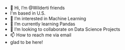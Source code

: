 - 👋 Hi, I’m @Wilderti friends
- I'm based in U.S.
- 👀 I’m interested in Machine Learning
- 🌱 I’m currently learning Pandas
- 💞️ I’m looking to collaborate on Data Science Projects
- 📫 How to reach me via email
- glad to be here!

<!---
Wilderti/Wilderti is a ✨ special ✨ repository because its `README.md` (this file) appears on your GitHub profile.
You can click the Preview link to take a look at your changes.
--->

